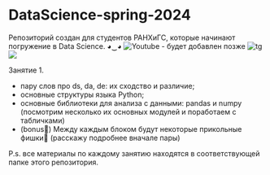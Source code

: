 # DataScience-spring-2024
Репозиторий создан для студентов РАНХиГС, которые начинают погружение в Data Science. ◕‿◕
![Youtube](https://github.com/nikigao-work/DataScience-spring-2024/assets/113766283/2250798a-ef37-4f76-9bf9-36eb713101b5) - будет добавлен позже
![tg](https://github.com/nikigao-work/DataScience-spring-2024/assets/113766283/a5d94a23-fbdf-49af-a6a3-5b3bd5818269)![](https://t.me/ds_journey)

Занятие 1.
* пару слов про ds, da, de: их сходство и различие;
* основные структуры языка Python;
* основные библиотеки для анализа с данными: pandas и numpy (посмотрим несколько их основных модулей и поработаем с табличками)
* (bonus🎁) Между каждым блоком будут некоторые прикольные фишки🤫 (расскажу подробнее вначале пары)




P.s. все материалы по каждому занятию находятся в соответствующей папке этого репозитория.
